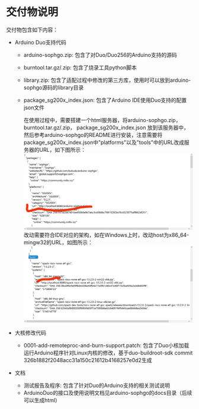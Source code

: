 # 交付物说明

交付物包含如下内容：

- Arduino Duo支持代码

  - arduino-sophgo.zip: 包含了对Duo/Duo256的Arduino支持的源码

  - burntool.tar.gz/.zip: 包含了烧录工具python脚本

  - library.zip: 包含了适配过程中修改的第三方库，使用时可以放到arduino-sophgo源码的library目录

  - package_sg200x_index.json: 包含了Arduino IDE使用Duo支持的配置json文件

    在使用过程中，需要搭建一个html服务器，将arduino-sophgo.zip， burntool.tar.gz/.zip， package_sg200x_index.json 放到该服务器中，然后参考arduino-sophgo的README进行安装，注意需要将package_sg200x_index.json中"platforms"以及"tools"中的URL改成服务器的URL，如下图所示：
    ![alt text](e316d902ff50b63a659b46f071ff85e.jpg)
    改动需要符合IDE对应的架构，如在Windows上时，改动host为x86_64-mingw32的URL，如图所示：
    ![alt text](a7bd195f862e2a9a80779ffc6b07fe5.jpg)

- 大核修改代码
  - 0001-add-remoteproc-and-burn-support.patch:  包含了Duo小核加载运行Arduino程序针对Linux内核的修改，基于duo-buildroot-sdk commit 326b1882f2048acc31a150c21612b4168257e0d2生成
- 文档
  - 测试报告及程序: 包含了针对Duo的Arduino支持的相关测试说明
  - ArduinoDuo的接口及使用说明文档见arduino-sophgo的docs目录（后续可以生成html）




